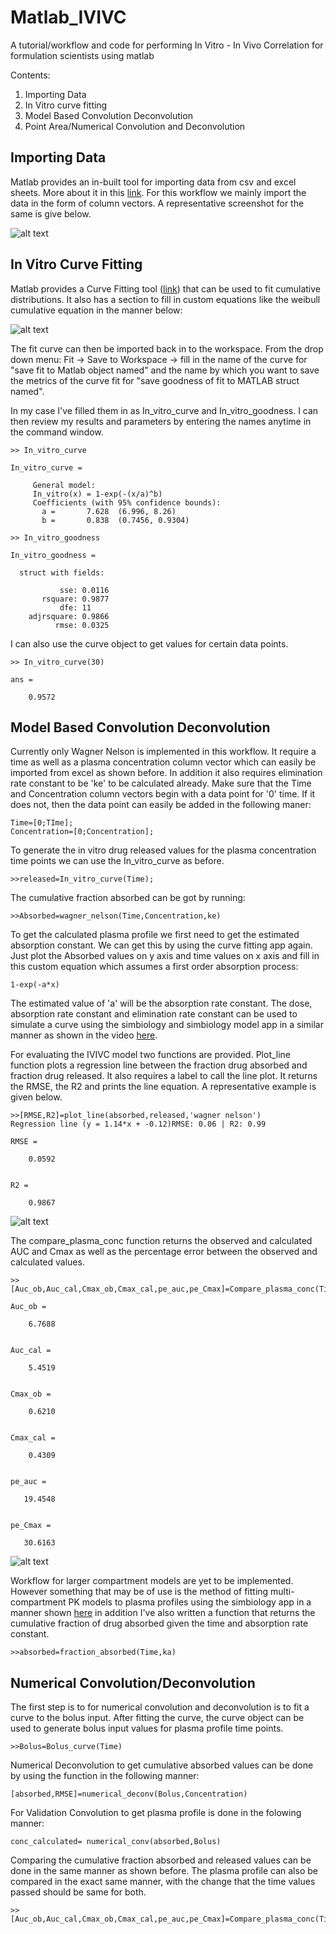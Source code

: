 # Matlab_IVIVC
A tutorial/workflow and code for performing In Vitro - In Vivo Correlation for formulation scientists using matlab

Contents:
1) Importing Data
2) In Vitro curve fitting
3) Model Based Convolution Deconvolution 
4) Point Area/Numerical Convolution and Deconvolution

## Importing Data

Matlab provides an in-built tool for importing data from csv and excel sheets. More about it in this [link](https://in.mathworks.com/help/matlab/ref/importtool.html). 
For this workflow we mainly import the data in the form of column vectors. A representative screenshot for the same is give below.

![alt text](https://github.com/RishalAggarwal/Matlab_IVIVC/blob/master/images/import_data.jpg)

## In Vitro Curve Fitting

Matlab provides a Curve Fitting tool ([link](https://in.mathworks.com/help/curvefit/curve-fitting.html)) that can be used to fit cumulative distributions. It also has a section to fill in custom equations like the weibull cumulative equation in the manner below:

![alt text](https://github.com/RishalAggarwal/Matlab_IVIVC/blob/master/images/in_vitro.jpg)

The fit curve can then be imported back in to the workspace. From the drop down menu: Fit -> Save to Workspace -> fill in the name of the curve for "save fit to Matlab object named" and the name by which you want to save the metrics of the curve fit for "save goodness of fit to MATLAB struct named". 

In my case I've filled them in as In_vitro_curve and In_vitro_goodness. I can then review my results and parameters by entering the names anytime in the command window.

```
>> In_vitro_curve

In_vitro_curve = 

     General model:
     In_vitro(x) = 1-exp(-(x/a)^b)
     Coefficients (with 95% confidence bounds):
       a =       7.628  (6.996, 8.26)
       b =       0.838  (0.7456, 0.9304)

>> In_vitro_goodness

In_vitro_goodness = 

  struct with fields:

           sse: 0.0116
       rsquare: 0.9877
           dfe: 11
    adjrsquare: 0.9866
          rmse: 0.0325
```
I can also use the curve object to get values for certain data points.

```
>> In_vitro_curve(30)

ans =

    0.9572 
```

##  Model Based Convolution Deconvolution 

Currently only Wagner Nelson is implemented in this workflow. It require a time as well as a plasma concentration column vector which can easily be imported from excel as shown before. In addition it also requires elimination rate constant to be 'ke' to be calculated already. Make sure that the Time and Concentration column vectors begin with a data point for '0' time. If it does not, then the data point can easily be added in the following maner:

```
Time=[0;TIme];
Concentration=[0;Concentration];
```
To generate the in vitro drug released values for the plasma concentration time points we can use the In_vitro_curve as before.
```
>>released=In_vitro_curve(Time);
```
The cumulative fraction absorbed can be got by running:

``` 
>>Absorbed=wagner_nelson(Time,Concentration,ke)
```

To get the calculated plasma profile we first need to get the estimated absorption constant. We can get this by using the curve fitting app again. Just plot the Absorbed values on y axis and time values on x axis and fill in this custom equation which assumes a first order absorption process:

```
1-exp(-a*x)
```

The estimated value of 'a' will be the absorption rate constant. The dose, absorption rate constant and elimination rate constant can be used to simulate a curve using the simbiology and simbiology model app in a similar manner as shown in the video [here](https://www.mathworks.com/videos/simulating-a-model-in-simbiology-117245.html).

For evaluating the IVIVC model two functions are provided. Plot_line function plots a regression line between the fraction drug absorbed and fraction drug released. It also requires a label to call the line plot. It returns the RMSE, the R2 and prints the line equation. A representative example is given below.

```
>>[RMSE,R2]=plot_line(absorbed,released,'wagner nelson')
Regression line (y = 1.14*x + -0.12)RMSE: 0.06 | R2: 0.99

RMSE =

    0.0592


R2 =

    0.9867

```

![alt text](https://github.com/RishalAggarwal/Matlab_IVIVC/blob/master/images/Wagner_nelson_img.jpg)

The compare_plasma_conc function returns the observed and calculated AUC and Cmax as well as the percentage error between the observed and calculated values.

```
>> [Auc_ob,Auc_cal,Cmax_ob,Cmax_cal,pe_auc,pe_Cmax]=Compare_plasma_conc(Time,Concentration,time_calculated,conc_calculated)

Auc_ob =

    6.7688


Auc_cal =

    5.4519


Cmax_ob =

    0.6210


Cmax_cal =

    0.4309


pe_auc =

   19.4548


pe_Cmax =

   30.6163
   ```

![alt text](https://github.com/RishalAggarwal/Matlab_IVIVC/blob/master/images/plasma_profile.jpg)

Workflow for larger compartment models are yet to be implemented. However something that may be of use is the method of fitting multi-compartment PK models to plasma profiles using the simbiology app in a manner shown [here](https://www.mathworks.com/help/simbio/ug/calculate-NCA-and-estimate-PKPD-parameters.html) in addition I've also written a function that returns the cumulative fraction of drug absorbed given the time and absorption rate constant.

```
>>absorbed=fraction_absorbed(Time,ka)
```

## Numerical Convolution/Deconvolution

The first step is to for numerical convolution and deconvolution is to fit a curve to the bolus input. After fitting the curve, the curve object can be used to generate bolus input values for plasma profile time points.

```
>>Bolus=Bolus_curve(Time)
```

Numerical Deconvolution to get cumulative absorbed values can be done by using the function in the following manner:

```
[absorbed,RMSE]=numerical_deconv(Bolus,Concentration)
```

For Validation Convolution to get plasma profile is done in the folowing manner:

```
conc_calculated= numerical_conv(absorbed,Bolus)
```
Comparing the cumulative fraction absorbed and released values can be done in the same manner as shown before. The plasma profile can also be compared in the exact same manner, with the change that the time values passed should be same for both.

```
>> [Auc_ob,Auc_cal,Cmax_ob,Cmax_cal,pe_auc,pe_Cmax]=Compare_plasma_conc(Time,Concentration,Time,conc_calculated)
```
